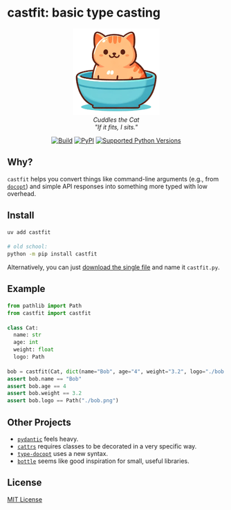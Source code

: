 # castfit: basic type casting

<p align="center">
  <a href="https://metaist.github.io/castfit/"><img alt="Cuddles the Cat" width="200" src="https://raw.githubusercontent.com/metaist/castfit/main/cats-fit.png" /></a><br />
  <em>Cuddles the Cat<br />
  "If it fits, I sits."</em>
</p>
<p align="center">
  <a href="https://github.com/metaist/castfit/actions/workflows/ci.yaml"><img alt="Build" src="https://img.shields.io/github/actions/workflow/status/metaist/castfit/.github/workflows/ci.yaml?branch=main&logo=github"/></a>
  <a href="https://pypi.org/project/castfit"><img alt="PyPI" src="https://img.shields.io/pypi/v/castfit.svg?color=blue" /></a>
  <a href="https://pypi.org/project/castfit"><img alt="Supported Python Versions" src="https://img.shields.io/pypi/pyversions/castfit" /></a>
</p>

## Why?

`castfit` helps you convert things like command-line arguments (e.g., from [`docopt`](https://github.com/docopt/docopt)) and simple API responses into something more typed with low overhead.

## Install

```bash
uv add castfit

# old school:
python -m pip install castfit
```

Alternatively, you can just [download the single file](https://raw.githubusercontent.com/metaist/castfit/main/src/castfit/__init__.py) and name it `castfit.py`.

## Example

```python
from pathlib import Path
from castfit import castfit

class Cat:
  name: str
  age: int
  weight: float
  logo: Path

bob = castfit(Cat, dict(name="Bob", age="4", weight="3.2", logo="./bob.png"))
assert bob.name == "Bob"
assert bob.age == 4
assert bob.weight == 3.2
assert bob.logo == Path("./bob.png")
```

## Other Projects

- [`pydantic`](https://github.com/pydantic/pydantic) feels heavy.
- [`cattrs`](https://catt.rs/) requires classes to be decorated in a very specific way.
- [`type-docopt`](https://github.com/dreamgonfly/type-docopt) uses a new syntax.
- [`bottle`](https://github.com/bottlepy/bottle) seems like good inspiration for small, useful libraries.

## License

[MIT License](https://github.com/metaist/castfit/blob/main/LICENSE.md)
